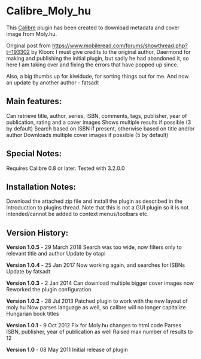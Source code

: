 # Calibre_Moly_hu
This [Calibre](https://calibre-ebook.com/) plugin has been created to download metadata and cover image from Moly.hu.

Original post from https://www.mobileread.com/forums/showthread.php?t=193302 by Kloon:
I must give credits to the original author, Daermond for making and publishing the initial plugin, but sadly he had abandoned it, so here I am taking over and fixing the errors that have popped up since.

Also, a big thumbs up for kiwidude, for sorting things out for me. 
And now an update by another author - fatsadt

## Main features:
Can retrieve title, author, series, ISBN, comments, tags, publisher, year of publication, rating and a cover images
Shows multiple results if possible (3 by default)
Search based on ISBN if present, otherwise based on title and/or author
Downloads multiple cover images if possible (5 by default)

## Special Notes:
Requires Calibre 0.8 or later. Tested with 3.2.0.0

## Installation Notes:
Download the attached zip file and install the plugin as described in the Introduction to plugins thread.
Note that this is not a GUI plugin so it is not intended/cannot be added to context menus/toolbars etc.

## Version History:
**Version 1.0.5** - 29 March 2018
Search was too wide, now filters only to relevant title and author
Update by otapi

**Version 1.0.4** - 25 Jan 2017
Now working again, and searches for ISBNs
Update by fatsadt

**Version 1.0.3** - 2 Jan 2014
Can download multiple bigger cover images now
Reworked the plugin configuration

**Version 1.0.2** - 28 Jul 2013
Patched plugin to work with the new layout of moly.hu
Now parses language as well, so calibre will no longer capitalize Hungarian book titles

**Version 1.0.1** - 9 Oct 2012
Fix for Moly.hu changes to html code
Parses ISBN, publisher, year of publication as well
Raised max number of results to 12

**Version 1.0** - 08 May 2011
Initial release of plugin
